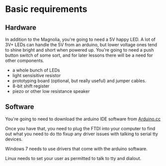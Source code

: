 # Basic requirements

Hardware
-------

In addition to the Magnolia, you're going to need a 5V happy LED. A lot of 3V+ LEDs can handle the 5V from an arduino, but lower voltage ones tend to shine bright and short when powered up. You're going to need a push button switch of some sort, and for later lessons there will be a need for other components.

* a whole bunch of LEDs
* light sensisitive resistor
* prototyping board (optional, but really useful) and jumper cables.
* 8-bit shift register
* piezo or other low resistance speaker

Software
-----

You're going to need to download the arduino IDE software from [Arduino.cc](http://arduino.cc/en/Main/Software)

Once you have that, you need to plug the FTDI into your computer to find out what you need to do tto fixup any driver issues with talking to serial tty devices.

Windows 7 needs to use drivers that come with the arduino software.

Linux needs to set your user as permitted to talk to tty and dialout.


